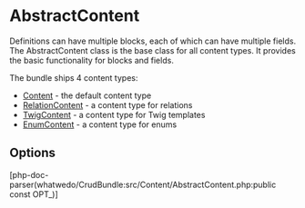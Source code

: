 # AbstractContent

Definitions can have multiple blocks, each of which can have multiple fields.
The AbstractContent class is the base class for all content types.
It provides the basic functionality for blocks and fields.

The bundle ships 4 content types:
 - [Content](contents/content.md) - the default content type
 - [RelationContent](contents/relation-content.md) - a content type for relations
 - [TwigContent](contents/twig-content.md) - a content type for Twig templates
 - [EnumContent](contents/enum-content.md) - a content type for enums

## Options
[php-doc-parser(whatwedo/CrudBundle:src/Content/AbstractContent.php:public const OPT_)]

